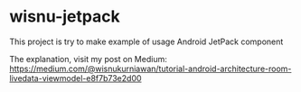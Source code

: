 # wisnu-jetpack

This project is try to make example of usage Android JetPack component

The explanation, visit my post on Medium: https://medium.com/@wisnukurniawan/tutorial-android-architecture-room-livedata-viewmodel-e8f7b73e2d00
